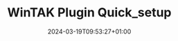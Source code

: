 ---
title: "WinTAK Plugin Quick_setup"
description: "Important steps that must be run each time you want to load/create a plugin"
icon: "icon/svg/quick.svg"
date: "2024-03-19T09:53:27+01:00"
lastmod: "2024-03-19T09:53:27+01:00"
draft: false
weight: 60
---